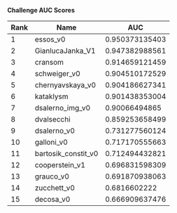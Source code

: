 **Challenge AUC Scores**


|Rank|Name|AUC|
|----|-----|---|
|1|essos_v0|0.950373135403| 
|2|GianlucaJanka_V1|0.947382988561| 
|3|cransom|0.914659121459| 
|4|schweiger_v0|0.904510172529| 
|5|chernyavskaya_v0|0.904186627341| 
|6|kataklysm|0.901438353004| 
|7|dsalerno_img_v0|0.90066494865| 
|8|dvalsecchi|0.859253658499| 
|9|dsalerno_v0|0.731277560124| 
|10|galloni_v0|0.717170555663| 
|11|bartosik_constit_v0|0.712494432821| 
|12|cooperstein_v1|0.696831598309| 
|13|grauco_v0|0.691870938063| 
|14|zucchett_v0|0.6816602222| 
|15|decosa_v0|0.666909637476| 
